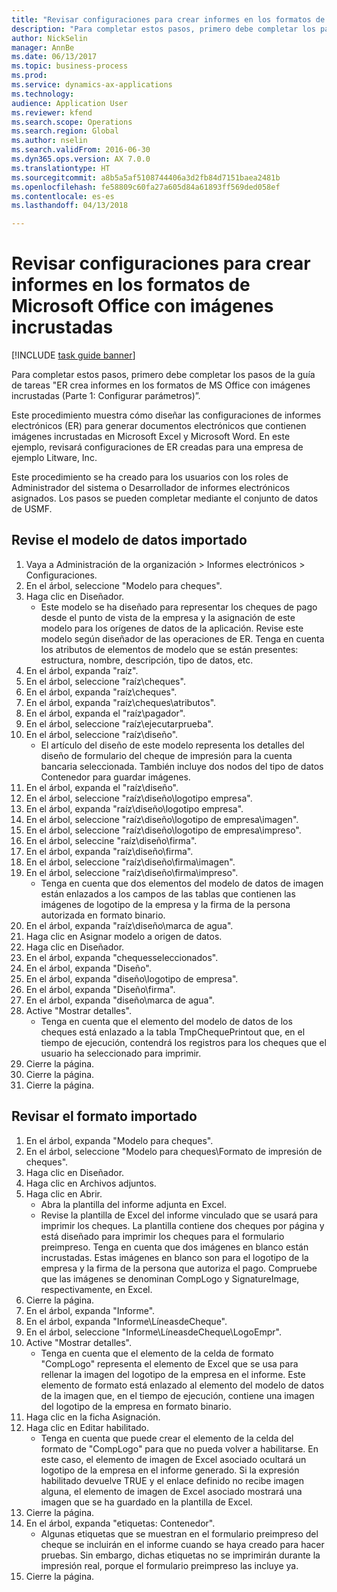```yaml
--- 
title: "Revisar configuraciones para crear informes en los formatos de Microsoft Office con imágenes incrustadas"
description: "Para completar estos pasos, primero debe completar los pasos de la guía de tareas \"ER crea informes en los formatos de MS Office con imágenes incrustadas (Parte 1 - Configurar parámetros)”."
author: NickSelin
manager: AnnBe
ms.date: 06/13/2017
ms.topic: business-process
ms.prod: 
ms.service: dynamics-ax-applications
ms.technology: 
audience: Application User
ms.reviewer: kfend
ms.search.scope: Operations
ms.search.region: Global
ms.author: nselin
ms.search.validFrom: 2016-06-30
ms.dyn365.ops.version: AX 7.0.0
ms.translationtype: HT
ms.sourcegitcommit: a8b5a5af5108744406a3d2fb84d7151baea2481b
ms.openlocfilehash: fe58809c60fa27a605d84a61893ff569ded058ef
ms.contentlocale: es-es
ms.lasthandoff: 04/13/2018

---
```

# <a name="review-configurations-to-make-reports-in-microsoft-office-formats-with-embedded-images"></a>Revisar configuraciones para crear informes en los formatos de Microsoft Office con imágenes incrustadas

[!INCLUDE [task guide banner](../../includes/task-guide-banner.md)]

Para completar estos pasos, primero debe completar los pasos de la guía de tareas "ER crea informes en los formatos de MS Office con imágenes incrustadas (Parte 1: Configurar parámetros)”.

Este procedimiento muestra cómo diseñar las configuraciones de informes electrónicos (ER) para generar documentos electrónicos que contienen imágenes incrustadas en Microsoft Excel y Microsoft Word. En este ejemplo, revisará configuraciones de ER creadas para una empresa de ejemplo Litware, Inc. 

Este procedimiento se ha creado para los usuarios con los roles de Administrador del sistema o Desarrollador de informes electrónicos asignados. Los pasos se pueden completar mediante el conjunto de datos de USMF.


## <a name="review-the-imported-data-model"></a>Revise el modelo de datos importado
1. Vaya a Administración de la organización > Informes electrónicos > Configuraciones.
2. En el árbol, seleccione "Modelo para cheques".
3. Haga clic en Diseñador.
    * Este modelo se ha diseñado para representar los cheques de pago desde el punto de vista de la empresa y la asignación de este modelo para los orígenes de datos de la aplicación. Revise este modelo según diseñador de las operaciones de ER. Tenga en cuenta los atributos de elementos de modelo que se están presentes: estructura, nombre, descripción, tipo de datos, etc.   
4. En el árbol, expanda "raíz".
5. En el árbol, seleccione "raíz\cheques".
6. En el árbol, expanda "raíz\cheques".
7. En el árbol, expanda "raíz\cheques\atributos".
8. En el árbol, expanda el "raíz\pagador".
9. En el árbol, seleccione "raíz\ejecutarprueba".
10. En el árbol, seleccione "raíz\diseño".
    * El artículo del diseño de este modelo representa los detalles del diseño de formulario del cheque de impresión para la cuenta bancaria seleccionada. También incluye dos nodos del tipo de datos Contenedor para guardar imágenes.   
11. En el árbol, expanda el "raíz\diseño".
12. En el árbol, seleccione "raíz\diseño\logotipo empresa".
13. En el árbol, expanda "raíz\diseño\logotipo empresa".
14. En el árbol, seleccione "raíz\diseño\logotipo de empresa\imagen".
15. En el árbol, seleccione "raíz\diseño\logotipo de empresa\impreso".
16. En el árbol, seleccine "raíz\diseño\firma".
17. En el árbol, expanda "raíz\diseño\firma".
18. En el árbol, seleccione "raíz\diseño\firma\imagen".
19. En el árbol, seleccione "raíz\diseño\firma\impreso".
    * Tenga en cuenta que dos elementos del modelo de datos de imagen están enlazados a los campos de las tablas que contienen las imágenes de logotipo de la empresa y la firma de la persona autorizada en formato binario.  
20. En el árbol, expanda "raíz\diseño\marca de agua".
21. Haga clic en Asignar modelo a origen de datos.
22. Haga clic en Diseñador.
23. En el árbol, expanda "chequesseleccionados".
24. En el árbol, expanda "Diseño".
25. En el árbol, expanda "diseño\logotipo de empresa".
26. En el árbol, expanda "Diseño\firma".
27. En el árbol, expanda "diseño\marca de agua".
28. Active "Mostrar detalles".
    * Tenga en cuenta que el elemento del modelo de datos de los cheques está enlazado a la tabla TmpChequePrintout que, en el tiempo de ejecución, contendrá los registros para los cheques que el usuario ha seleccionado para imprimir.   
29. Cierre la página.
30. Cierre la página.
31. Cierre la página.

## <a name="review-the-imported-format"></a>Revisar el formato importado
1. En el árbol, expanda "Modelo para cheques".
2. En el árbol, seleccione "Modelo para cheques\Formato de impresión de cheques".
3. Haga clic en Diseñador.
4. Haga clic en Archivos adjuntos.
5. Haga clic en Abrir.
    * Abra la plantilla del informe adjunta en Excel.  
    * Revise la plantilla de Excel del informe vinculado que se usará para imprimir los cheques. La plantilla contiene dos cheques por página y está diseñado para imprimir los cheques para el formulario preimpreso. Tenga en cuenta que dos imágenes en blanco están incrustadas. Estas imágenes en blanco son para el logotipo de la empresa y la firma de la persona que autoriza el pago. Compruebe que las imágenes se denominan CompLogo y SignatureImage, respectivamente, en Excel.   
6. Cierre la página.
7. En el árbol, expanda "Informe".
8. En el árbol, expanda "Informe\LíneasdeCheque".
9. En el árbol, seleccione "Informe\LíneasdeCheque\LogoEmpr".
10. Active "Mostrar detalles".
    * Tenga en cuenta que el elemento de la celda de formato "CompLogo" representa el elemento de Excel que se usa para rellenar la imagen del logotipo de la empresa en el informe. Este elemento de formato está enlazado al elemento del modelo de datos de la imagen que, en el tiempo de ejecución, contiene una imagen del logotipo de la empresa en formato binario.   
11. Haga clic en la ficha Asignación.
12. Haga clic en Editar habilitado.
    * Tenga en cuenta que puede crear el elemento de la celda del formato de "CompLogo" para que no pueda volver a habilitarse. En este caso, el elemento de imagen de Excel asociado ocultará un logotipo de la empresa en el informe generado. Si la expresión habilitado devuelve TRUE y el enlace definido no recibe imagen alguna, el elemento de imagen de Excel asociado mostrará una imagen que se ha guardado en la plantilla de Excel.   
13. Cierre la página.
14. En el árbol, expanda "etiquetas: Contenedor".
    * Algunas etiquetas que se muestran en el formulario preimpreso del cheque se incluirán en el informe cuando se haya creado para hacer pruebas. Sin embargo, dichas etiquetas no se imprimirán durante la impresión real, porque el formulario preimpreso las incluye ya.  
15. Cierre la página.



